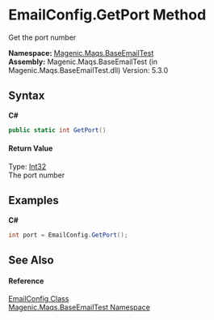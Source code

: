 # EmailConfig.GetPort Method 
 

Get the port number

**Namespace:**&nbsp;<a href="MAQS_5/Email_AUTOGENERATED/Magenic-Maqs-BaseEmailTest_Namespace">Magenic.Maqs.BaseEmailTest</a><br />**Assembly:**&nbsp;Magenic.Maqs.BaseEmailTest (in Magenic.Maqs.BaseEmailTest.dll) Version: 5.3.0

## Syntax

**C#**<br />
``` C#
public static int GetPort()
```


#### Return Value
Type: <a href="http://msdn2.microsoft.com/en-us/library/td2s409d" target="_blank">Int32</a><br />The port number

## Examples

**C#**<br />
``` C#
int port = EmailConfig.GetPort();
```


## See Also


#### Reference
<a href="MAQS_5/Email_AUTOGENERATED/EmailConfig_Class">EmailConfig Class</a><br /><a href="MAQS_5/Email_AUTOGENERATED/Magenic-Maqs-BaseEmailTest_Namespace">Magenic.Maqs.BaseEmailTest Namespace</a><br />